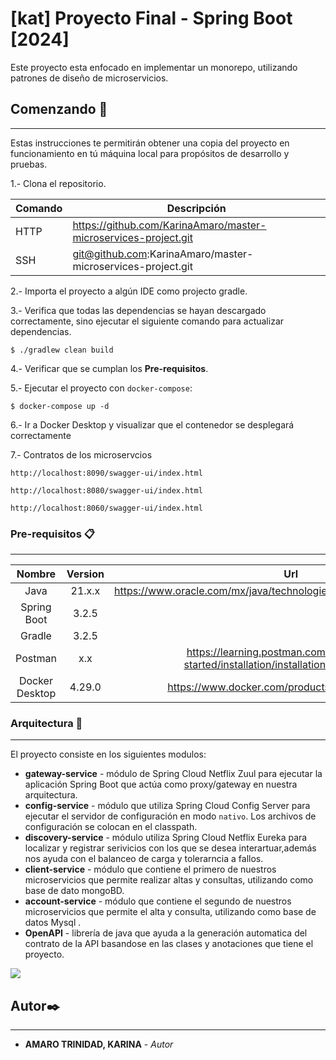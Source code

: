 # [kat] Proyecto Final - Spring Boot [2024]


Este proyecto esta enfocado en implementar un monorepo, utilizando patrones de diseño de microservicios.


## Comenzando 🚀
---

Estas instrucciones te permitirán obtener una copia del proyecto en funcionamiento en tú máquina local para propósitos de desarrollo y pruebas.

1.- Clona el repositorio.

| Comando | Descripción |
| --- | --- |
| HTTP | https://github.com/KarinaAmaro/master-microservices-project.git |
| SSH | git@github.com:KarinaAmaro/master-microservices-project.git |


2.- Importa el proyecto a algún IDE como projecto gradle.

3.- Verifica que todas las dependencias se hayan descargado correctamente, sino ejecutar el siguiente comando para actualizar dependencias.
```shell
$ ./gradlew clean build
```
4.- Verificar que se cumplan los **Pre-requisitos**.

5.- Ejecutar el proyecto con `docker-compose`:
```shell
$ docker-compose up -d
```
6.- Ir a Docker Desktop y visualizar que el contenedor se desplegará correctamente

7.- Contratos de los microservcios
```shell
http://localhost:8090/swagger-ui/index.html

http://localhost:8080/swagger-ui/index.html

http://localhost:8060/swagger-ui/index.html
```

### Pre-requisitos 📋

---
| Nombre | Version |Url |
|   :---:   |   :---:   |   :---:   |
|   Java    |   21.x.x   | https://www.oracle.com/mx/java/technologies/downloads/#graalvmjava21 |
|   Spring Boot   |  3.2.5    |  |
|   Gradle   |  3.2.5    |  |
|   Postman   |  x.x    | https://learning.postman.com/docs/getting-started/installation/installation-and-updates/ |
|   Docker Desktop   |  4.29.0   | https://www.docker.com/products/docker-desktop/ |


### Arquitectura 🔧

---
El proyecto consiste en los siguientes modulos:
- **gateway-service** - módulo de Spring Cloud Netflix Zuul para ejecutar la aplicación Spring Boot que actúa como proxy/gateway en nuestra arquitectura.
- **config-service** - módulo que utiliza Spring Cloud Config Server para ejecutar el servidor de configuración en modo `nativo`. Los archivos de configuración se colocan en el classpath.
- **discovery-service** - módulo utiliza Spring Cloud Netflix Eureka para localizar y registrar serivicios con los que se desea interartuar,además nos ayuda con el balanceo de carga y tolerarncia a fallos.
- **client-service** - módulo que contiene el primero de nuestros microservicios que permite realizar altas y consultas, utilizando como base de dato mongoBD.
- **account-service** - módulo que contiene el segundo de nuestros microservicios que permite el alta y consulta, utilizando como base de datos Mysql .
- **OpenAPI** - librería de java que ayuda a la generación automatica del contrato de la API basandose en las clases y anotaciones que tiene el proyecto.

<img src="/Users/kat/Downloads/microserviceProyecto.png"/>





## Autor✒️

---

* **AMARO TRINIDAD, KARINA** - *Autor*

